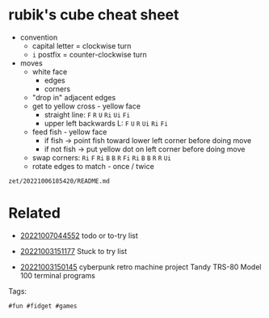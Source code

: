 # rubik's cube cheat sheet

- convention
  - capital letter = clockwise turn
  - `i` postfix = counter-clockwise turn
- moves
  - white face
    - edges
    - corners
  - "drop in" adjacent edges
  - get to yellow cross - yellow face
    - straight line: `F` `R` `U` `Ri` `Ui` `Fi`
    - upper left backwards L: `F` `U` `R` `Ui` `Ri` `Fi`
  - feed fish - yellow face
    - if fish -> point fish toward lower left corner before doing move
    - if not fish -> put yellow dot on left corner before doing move
  - swap corners: `Ri` `F` `Ri` `B` `B` `R` `Fi` `Ri` `B` `B` `R` `R` `Ui`
  - rotate edges to match - once / twice

` zet/20221006185420/README.md `

# Related

- [20221007044552](/zet/20221007044552/README.md) todo or to-try list

- [20221003151177](/zet/20221003151177/README.md) Stuck to try list
- [20221003150145](/zet/20221003150145/README.md) cyberpunk retro machine project Tandy TRS-80 Model 100 terminal programs

Tags:

    #fun #fidget #games 

